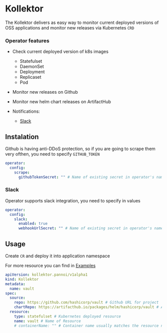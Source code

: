 # Kollektor

The Kollektor delivers as easy way to monitor current deployed versions of OSS applications and monitor new releases via Kubernetes `CRD`

### Operator features

* Check current deployed version of k8s images
    - Statefulset
    - DaemonSet
    - Deployment
    - Replicaset
    - Pod

* Monitor new releases on Github

* Monitor new helm chart releases on ArtifactHub

* Notifications:
    - [Slack](https://slack.com)

## Instalation

Github is having anti-DDoS protection, so if you are going to scrape them very ofthen, you need to specify `GITHUB_TOKEN`

```yaml
operator:
  config:
    scrape:
      githubTokenSecret: "" # Name of existing secret in operator's namespace
```

### Slack

Operator supports slack integration, you need to specify in values

```yaml
operator:
  config:
    slack:
      enabled: true
      webhookUrlSecret: "" # Name of existing secret in operator's namespace
```

## Usage

Create `CR` and deploy it into application namespace

For more resource you can find in [Examples](examples/)

```yaml
apiVersion: kollektor.pannoi/v1alpha1
kind: Kollektor
metadata:
  name: vault
spec:
  source:
    repo: https://github.com/hashicorp/vault # Github URL for project
    chartRepo: https://artifacthub.io/packages/helm/hashicorp/vault # ArtifactHub URL for project
  resource:
    type: statefulset # Kubernetes deployed resource 
    name: vault # Name of Resource
    # containerName: "" # Container name usually matches the resource name, if not please specify here
```